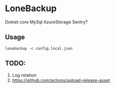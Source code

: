 # LoneBackup

Dotnet core
MySql
AzureStorage
Sentry?

## Usage

```
lonebackup -c config.local.json
```

## TODO:

1. Log rotation
1. https://github.com/actions/upload-release-asset

